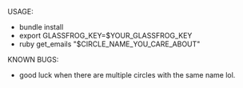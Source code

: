 USAGE:
* bundle install
* export GLASSFROG_KEY=$YOUR_GLASSFROG_KEY
* ruby get_emails "$CIRCLE_NAME_YOU_CARE_ABOUT"

KNOWN BUGS:
* good luck when there are multiple circles with the same name lol.